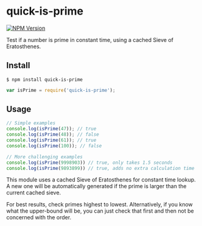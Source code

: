 # quick-is-prime

[![NPM Version](https://img.shields.io/npm/v/quick-is-prime.svg)](https://www.npmjs.com/package/quick-is-prime)

Test if a number is prime in constant time, using a cached Sieve of Eratosthenes.

## Install

```
$ npm install quick-is-prime
```

```js
var isPrime = require('quick-is-prime');
```

## Usage

```js
// Simple examples
console.log(isPrime(47)); // true
console.log(isPrime(48)); // false
console.log(isPrime(61)); // true
console.log(isPrime(100)); // false

// More challenging examples
console.log(isPrime(9998903)) // true, only takes 1.5 seconds
console.log(isPrime(9893899)) // true, adds no extra calculation time
```

This module uses a cached Sieve of Eratosthenes for constant time lookup. A new one will be automatically generated if the prime is larger than the current cached sieve. 

For best results, check primes highest to lowest. Alternatively, if you know what the upper-bound will be, you can just check that first and then not be concerned with the order.
